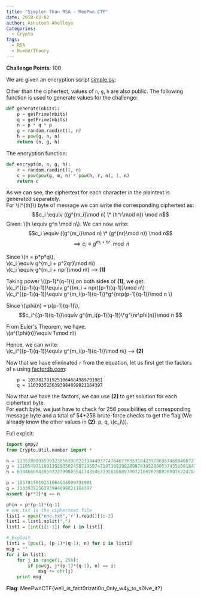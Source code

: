 ```yaml
---
title: "Simpler Than RSA - MeePwn CTF"
date: 2018-03-02
author: Ashutosh Ahelleya
Categories:
  - Crypto
Tags:
  - RSA
  - NumberTheory
---
```


**Challenge Points**: 100

We are given an encryption script [simple.py](https://github.com/ashutosh1206/Crypto-CTF-Writeups/blob/master/2017/MeePwn-CTF/Simpler-Than-RSA/simple.py):  

Other than the ciphertext, values of `n`, `g`, `h` are also public. The following function is used to generate values for the challenge:
~~~python
def generate(nbits):
	p = getPrime(nbits)
	q = getPrime(nbits)
	n = p * q * p
	g = random.randint(1, n)
	h = pow(g, n, n)
	return (n, g, h)
~~~

The encryption function:
~~~python
def encrypt(m, n, g, h):
	r = random.randint(1, n)
	c = pow(pow(g, m, n) * pow(h, r, n), 1, n)
	return c
~~~

As we can see, the ciphertext for each character in the plaintext is generated separately.  
For \\(i^{th}\\) byte of message we can write the corresponding ciphertext as:  
$$c_i \equiv ((g^{m_i}\mod n) \* (h^r\mod n)) \mod n$$
Given: \\(h \equiv g^n \mod n\\). We can now write:  
$$c_i \equiv ((g^{m_i}\mod n) \* (g^{nr}\mod n)) \mod n$$
$$\implies c_i \equiv g^{m_i + nr}\mod n$$

Since \\(n = p\*p\*q\\),  
\\(c_i \equiv g^{m_i + p^2qr}\mod n\\)  
\\(c_i \equiv g^{m_i + npr}\mod n\\) --> **(1)**  

Taking power \\((p-1)\*(q-1)\\) on both sides of **(1)**, we get:  
\\(c_i^{(p-1)(q-1)}\equiv g^{(m_i + npr)(p-1)(q-1)}\mod n\\)  
\\(c_i^{(p-1)(q-1)}\equiv g^{m_i(p-1)(q-1)}\*g^{nrp(p-1)(q-1)}\mod n \\)  

Since \\(\phi(n) = p(p-1)(q-1)\\),  
$$c_i^{(p-1)(q-1)}\equiv g^{m_i(p-1)(q-1)}\*g^{nr\phi(n)}\mod n $$  

From Euler's Theorem, we have:  
\\(a^{\phi(n)}\equiv 1\mod n\\)  

Hence, we can write:  
\\(c_i^{(p-1)(q-1)}\equiv g^{m_i(p-1)(q-1)}\mod n\\) --> **(2)**  

Now that we have eliminated `r` from the equation, let us first get the factors of `n` using [factordb.com](factordb.com):
```
    p = 1057817919251064684989791981
    q = 1103935256393984899021164397
```

Now that we have the factors, we can use **(2)** to get solution for each ciphertext byte.  
For each byte, we just have to check for 256 possibilities of corresponding message byte and a total of 54*256 brute-force checks to get the flag (We already know the other values in **(2)**: p, q, \\(c_i\\)).

Full exploit:
~~~python
import gmpy2
from Crypto.Util.number import *

n = 1235280093599323856390922798440377476467763531842392869674688408727824382702235317
g = 1110549711091392805024587195974719739929628997819528005374351081843256209971586072
h = 610466084395822279908554174354632326166097007218620288020807622478449585661028278

p = 1057817919251064684989791981
q = 1103935256393984899021164397
assert (p**2)*q == n

phin = p*(p-1)*(q-1)
# enc.txt is the ciphertext file
list1 = open("enc.txt",'r').read()[1:-2]
list1 = list1.split(",")
list1 = [int(i[:-1]) for i in list1]

# Exploit
list1 = [pow(i, (p-1)*(q-1), n) for i in list1]
msg = ""
for i in list1:
	for j in range(1, 256):
		if pow(g, j*(p-1)*(q-1), n) == i:
			msg += chr(j)
	print msg
~~~

**Flag**: MeePwnCTF{well_is_fact0rizati0n_0nly_w4y_to_s0lve_it?}
